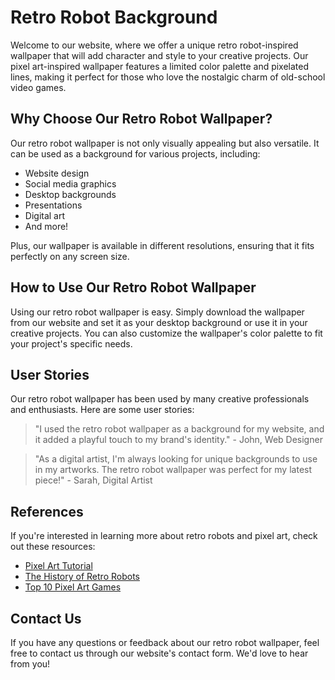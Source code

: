 <!--font:Inter-->

# Retro Robot Background

Welcome to our website, where we offer a unique retro robot-inspired wallpaper that will add character and style to your creative projects. Our pixel art-inspired wallpaper features a limited color palette and pixelated lines, making it perfect for those who love the nostalgic charm of old-school video games.

## Why Choose Our Retro Robot Wallpaper?

Our retro robot wallpaper is not only visually appealing but also versatile. It can be used as a background for various projects, including:

- Website design
- Social media graphics
- Desktop backgrounds
- Presentations
- Digital art
- And more!

Plus, our wallpaper is available in different resolutions, ensuring that it fits perfectly on any screen size.

## How to Use Our Retro Robot Wallpaper

Using our retro robot wallpaper is easy. Simply download the wallpaper from our website and set it as your desktop background or use it in your creative projects. You can also customize the wallpaper's color palette to fit your project's specific needs.

## User Stories

Our retro robot wallpaper has been used by many creative professionals and enthusiasts. Here are some user stories:

> "I used the retro robot wallpaper as a background for my website, and it added a playful touch to my brand's identity." - John, Web Designer

> "As a digital artist, I'm always looking for unique backgrounds to use in my artworks. The retro robot wallpaper was perfect for my latest piece!" - Sarah, Digital Artist

## References

If you're interested in learning more about retro robots and pixel art, check out these resources:

- [Pixel Art Tutorial](#)
- [The History of Retro Robots](#)
- [Top 10 Pixel Art Games](#)

## Contact Us

If you have any questions or feedback about our retro robot wallpaper, feel free to contact us through our website's contact form. We'd love to hear from you!

<!--

Write me content for website with wallpaper which alt text is:

"A pixel art-inspired wallpaper featuring a retro-style robot, with a limited color palette and pixelated lines."

The name/title of the page should not be 1:1 copy of the alt text but rather a real content of the website which is using this wallpaper.

- Use markdown format 
- Start with heading
- Heading should be short and concise
- The content should look like a real website 
- The website should not be about the wallpaper, wallpaper is just a related background
- Heading should be contain work "wallpaper" or "background"
- Include real sections like references, contact, user stories, etc. use things relevant to the page purpose.
- Feel free to use structure like headings, bullets, numbering, blockquotes, paragraphs, horizontal lines, etc.
- You can use formatting like bold or _italic_
- You can include UTF-8 emojis
- Links should be only #hash anchors (and you can refer to the document itself)
- Do not include images


---


# Retro Robot Background for Your Creative Projects

Welcome to our website, where we offer a unique retro robot-inspired wallpaper that will add character and style to your creative projects. Our pixel art-inspired wallpaper features a limited color palette and pixelated lines, making it perfect for those who love the nostalgic charm of old-school video games.

## Why Choose Our Retro Robot Wallpaper?

Our retro robot wallpaper is not only visually appealing but also versatile. It can be used as a background for various projects, including:

- Website design
- Social media graphics
- Desktop backgrounds
- Presentations
- Digital art
- And more!

Plus, our wallpaper is available in different resolutions, ensuring that it fits perfectly on any screen size.

## How to Use Our Retro Robot Wallpaper

Using our retro robot wallpaper is easy. Simply download the wallpaper from our website and set it as your desktop background or use it in your creative projects. You can also customize the wallpaper's color palette to fit your project's specific needs.

## User Stories

Our retro robot wallpaper has been used by many creative professionals and enthusiasts. Here are some user stories:

> "I used the retro robot wallpaper as a background for my website, and it added a playful touch to my brand's identity." - John, Web Designer

> "As a digital artist, I'm always looking for unique backgrounds to use in my artworks. The retro robot wallpaper was perfect for my latest piece!" - Sarah, Digital Artist

## References

If you're interested in learning more about retro robots and pixel art, check out these resources:

- [Pixel Art Tutorial](#)
- [The History of Retro Robots](#)
- [Top 10 Pixel Art Games](#)

## Contact Us

If you have any questions or feedback about our retro robot wallpaper, feel free to contact us through our website's contact form. We'd love to hear from you!

-->

